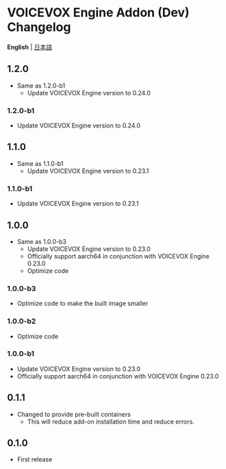 # VOICEVOX Engine Addon (Dev) Changelog
**English** | [日本語](https://github.com/taikun114/Home-Assistant-VOICEVOX-Engine/blob/dev/docs/CHANGELOG-ja.md)

## 1.2.0
- Same as 1.2.0-b1
  - Update VOICEVOX Engine version to 0.24.0

### 1.2.0-b1
- Update VOICEVOX Engine version to 0.24.0

## 1.1.0
- Same as 1.1.0-b1
  - Update VOICEVOX Engine version to 0.23.1

### 1.1.0-b1
- Update VOICEVOX Engine version to 0.23.1

## 1.0.0
- Same as 1.0.0-b3
  - Update VOICEVOX Engine version to 0.23.0
  - Officially support aarch64 in conjunction with VOICEVOX Engine 0.23.0
  - Optimize code

### 1.0.0-b3
- Optimize code to make the built image smaller

### 1.0.0-b2
- Optimize code

### 1.0.0-b1
- Update VOICEVOX Engine version to 0.23.0
- Officially support aarch64 in conjunction with VOICEVOX Engine 0.23.0

## 0.1.1
- Changed to provide pre-built containers
  - This will reduce add-on installation time and reduce errors.

## 0.1.0
- First release